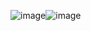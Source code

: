 ![image](https://github.com/66xiu/emotion-recogniton-repo/assets/109055774/ff61e772-b94a-4c80-90ce-137bce184fc2)![image](https://github.com/66xiu/emotion-recogniton-repo/assets/109055774/703698a7-5260-4985-907d-7212139dda1d)

